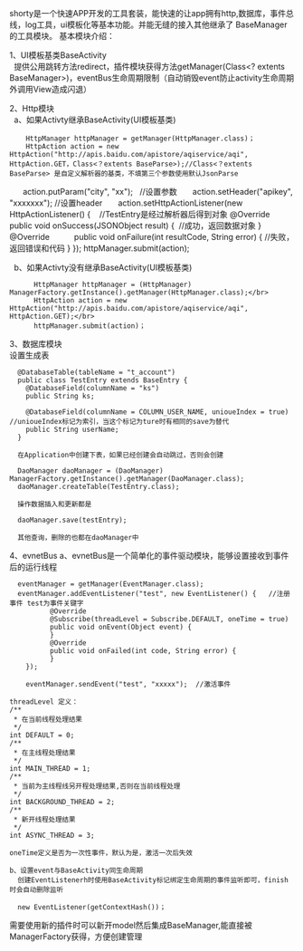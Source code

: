   shorty是一个快速APP开发的工具套装，能快速的让app拥有http,数据库，事件总线，log工具，ui模板化等基本功能。并能无缝的接入其他继承了 BaseManager 的工具模块。
  基本模块介绍：

  1、UI模板基类BaseActivity</br>
    提供公用跳转方法redirect，插件模块获得方法getManager(Class<? extents BaseManager>)，eventBus生命周期限制（自动销毁event防止activity生命周期外调用View造成闪退）
    
  2、Http模块</br>
    a、如果Activty继承BaseActivity(UI模板基类)
        
        HttpManager httpManager = getManager(HttpManager.class)；
        HttpAction action = new HttpAction("http://apis.baidu.com/apistore/aqiservice/aqi", HttpAction.GET，Class<？extents BaseParse>);//Class<？extents BaseParse> 是自定义解析器的基类，不填第三个参数使用默认JsonParse
        action.putParam("city", "xx");   //设置参数
        action.setHeader("apikey", "xxxxxxx"); //设置header
        action.setHttpActionListener(new HttpActionListener<TestEntry>() {    //TestEntry是经过解析器后得到对象
            @Override
            public void onSuccess(JSONObject result) {  //成功，返回数据对象
            }                      
            @Override
            public void onFailure(int resultCode, String error) { //失败，返回错误和代码
            }
        });
        httpManager.submit(action);

    b、如果Activty没有继承BaseActivity(UI模板基类)</br>

          HttpManager httpManager = (HttpManager) ManagerFactory.getInstance().getManager(HttpManager.class);</br>
          HttpAction action = new HttpAction("http://apis.baidu.com/apistore/aqiservice/aqi", HttpAction.GET);</br>
          httpManager.submit(action)；

  3、数据库模块</br>
     设置生成表

      @DatabaseTable(tableName = "t_account")
      public class TestEntry extends BaseEntry {
        @DatabaseField(columnName = "ks")
        public String ks;
   
        @DatabaseField(columnName = COLUMN_USER_NAME, unioueIndex = true)  //unioueIndex标记为索引，当这个标记为ture时有相同的save为替代
        public String userName;
      }
      
      在Application中创建下表，如果已经创建会自动跳过，否则会创建

      DaoManager daoManager = (DaoManager) ManagerFactory.getInstance().getManager(DaoManager.class);
      daoManager.createTable(TestEntry.class);

      操作数据插入和更新都是
      
      daoManager.save(testEntry);
    
      其他查询，删除的也都在daoManager中

  4、evnetBus
    a、evnetBus是一个简单化的事件驱动模块，能够设置接收到事件后的运行线程

      eventManager = getManager(EventManager.class);
      eventManager.addEventListener("test", new EventListener() {   //注册事件 test为事件关键字  
              @Override
              @Subscribe(threadLevel = Subscribe.DEFAULT, oneTime = true)
              public void onEvent(Object event) {
              }
              @Override
              public void onFailed(int code, String error) {
              }
        });

        eventManager.sendEvent("test", "xxxxx");  //激活事件
        
    threadLevel 定义：
    /**
     * 在当前线程处理结果
     */
    int DEFAULT = 0;
    /**
     * 在主线程处理结果
     */
    int MAIN_THREAD = 1;
    /**
     * 当前为主线程线另开程处理结果,否则在当前线程处理
     */
    int BACKGROUND_THREAD = 2;
    /**
     * 新开线程处理结果
     */
    int ASYNC_THREAD = 3;

    oneTime定义是否为一次性事件，默认为是，激活一次后失效

    b、设置event与BaseActivity同生命周期
      创建EventListenerh时使用BaseActivity标记绑定生命周期的事件监听即可，finish时会自动删除监听

      new EventListener(getContextHash())；
   

  需要使用新的插件时可以新开model然后集成BaseManager,能直接被ManagerFactory获得，方便创建管理
